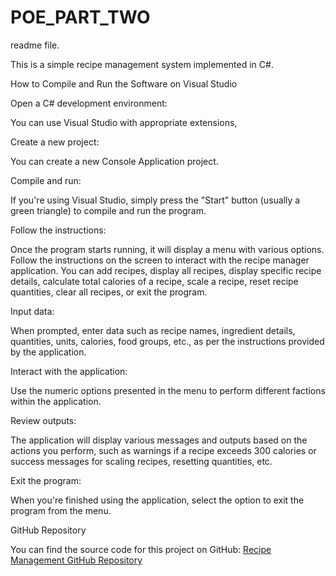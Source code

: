 # POE_PART_TWO
readme file. 

This is a simple recipe management system implemented in C#. 

  

How to Compile and Run the Software on Visual Studio 

Open a C# development environment: 

 You can use Visual Studio with appropriate extensions,  

Create a new project: 

  You can create a new Console Application project.  

Compile and run: 

If you're using Visual Studio, simply press the "Start" button (usually a green triangle) to compile and run the program. 

Follow the instructions:  

 Once the program starts running, it will display a menu with various options. Follow the instructions on the screen to interact with the recipe manager application. You can add recipes, display all recipes, display specific recipe details, calculate total calories of a recipe, scale a recipe, reset recipe quantities, clear all recipes, or exit the program. 

Input data: 

 When prompted, enter data such as recipe names, ingredient details, quantities, units, calories, food groups, etc., as per the instructions provided by the application. 

Interact with the application: 

 Use the numeric options presented in the menu to perform different factions within the application. 

Review outputs: 

 The application will display various messages and outputs based on the actions you perform, such as warnings if a recipe exceeds 300 calories or success messages for scaling recipes, resetting quantities, etc. 

Exit the program:  

 When you're finished using the application, select the option to exit the program from the menu. 

 

GitHub Repository 

You can find the source code for this project on GitHub: [Recipe Management GitHub Repository]( https://github.com/snazohappymgidi/POE_PART_TWO.git ) 

 

 

 
